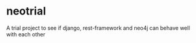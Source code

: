 # neotrial
A trial project to see if django, rest-framework and neo4j can behave well with each other
